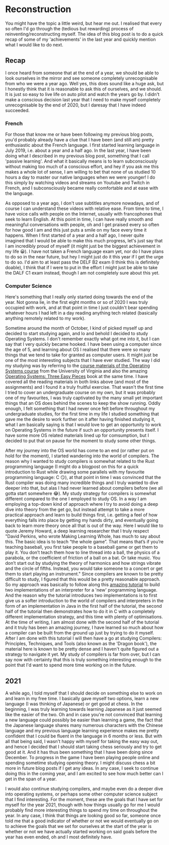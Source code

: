 # Reconstruction

You might have the topic a little weird, but hear me out. I realised that every so often I'd go through the (tedious but rewarding) process of reinventing/reconstructing myself. The idea of this blog post is to do a quick recap of some of my 'achievements' in the last year and quickly mention what I would like to do next.

## Recap

I once heard from someone that at the end of a year, we should be able to look ourselves in the mirror and see someone completely unrecognisable from who we were a year ago. Well yes, this does sound like a huge ask, but I honestly think that it is reasonable to ask this of ourselves, and we should. It is just so easy to live life on auto pilot and watch the years go by. I didn't make a conscious decision last year that I need to make myself completely unrecognisable by the end of 2020, but I daresay that I have indeed succeeded.

### French

For those that know me or have been following my previous blog posts, you'd probably already have a clue that I have been (and still am) pretty enthusiastic about the French language. I first started learning language in July 2019, i.e. about a year and a half ago. In the last year, I have been doing what I described in my previous blog post, something that I call 'passive learning'. And what it basically means is to learn subconsciously without making too much of a conscious effort, and hey if you ask me this makes a whole lot of sense, I am willing to bet that none of us studied 10 hours a day to master our native languages when we were younger! I do this simply by watching videos and streams on Youtube and Twitch in French, and I subconsciously became really comfortable and at ease with the language.

As opposed to a year ago, I don't use subtitles anymore nowadays, and of course I can understand these videos with relative ease. From time to time, I have voice calls with people on the Internet, usually with francophones that seek to learn English. At this point in time, I can have really smooth and meaningful conversations with people, oh and I get praised every so often for how good I am and this just puts a smile on my face every time it happens. When I first started of a year and a half ago, I never quite imagined that I would be able to make this much progress, let's just say that I am incredibly proud of myself (it might just be the biggest achievement in my life 😀). I have not taken a French language exam yet, nor do I have plans to do so in the near future, but hey I might just do it this year if I get the urge to do so. I'd aim to at least pass the DELF B2 exam (I think this is definitely doable), I think that if I were to put in the effort I might just be able to take the DALF C1 exam instead, though I am not completely sure about this yet.

### Computer Science

Here's something that I really only started doing towards the end of the year. Not gonna lie, in the first eight months or so of 2020 I was truly occupied with work, and at that point in time I just couldn't bear spending whatever hours I had left in a day reading anything tech related (basically anything remotely related to my work).

Sometime around the month of October, I kind of picked myself up and decided to start studying again, and lo and behold I decided to study Operating Systems. I don't remember exactly what got me into it, but I can say that I very quickly became hooked. I have been using a computer since the age of 5, and learning about OS I realised that there were so many things that we tend to take for granted as computer users. It might just be one of the most interesting subjects that I have ever studied. The way I did my studying was by referring to the [course materials of the Operating Systems course](http://rust-class.org) from the University of Virginia and also the amazing [Operating Systems: Three Easy Pieces](http://pages.cs.wisc.edu/~remzi/OSTEP/) book at the same time. I have covered all the reading materials in both links above (and most of the assignments) and I found it a truly fruitful exercise. That wasn't the first time I tried to cover an undergraduate course on my own, but it was probably one of my favourites, I was truly captivated by the many small yet important things that an OS does behind the scenes to keep the show running. Oddly enough, I felt something that I had never once felt before throughout my undergraduate studies, for the first time in my life I studied something that gave me the desire to work further on it after having finished studying it, what I am basically saying is that I would love to get an opportunity to work on Operating Systems in the future if such an opportunity presents itself. I have some more OS related materials lined up for comsumption, but I decided to put that on pause for the moment to study some other things.

After my journey into the OS world has come to an end (or rather put on hold for the moment), I started wandering into the world of compilers. The reason why I wanted to study compilers is somewhat related to the Rust programming language (I might do a blogpost on this for a quick introduction to Rust while drawing some parallels with my favourite programming language: C 😏), at that point in time I was convinced that the Rust compiler was doing many incredible things and I truly wanted to dive deeper into that, but alas I had never learned about compilers before (we all gotta start somewhere 😂). My study strategy for compilers is somewhat different compared to the one I employed to study OS. In a way I am employing a top-down kind of approach where I try to avoid doing a deep dive into theory from the get go, but instead attempt to take a more practical approach and learn to build things first, i.e. getting a feel of how everything falls into place by getting my hands dirty, and eventually going back to learn more theory once all that is out of the way. Here I would like to quote Jeremy Howard, a deep learning researcher that I truly respect "David Perkins, who wrote Making Learning Whole, has much to say about this. The basic idea is to teach “the whole game”. That means that’s if you’re teaching baseball, you first take people to a baseball game or get them to play it. You don’t teach them how to line thread into a ball, the physics of a parabola, or the coefficient of friction of a ball on a bat. Or take music. You don’t start out by studying the theory of harmonics and how strings vibrate and the circle of fifths. Instead, you would take someone to a concert or get them to start playing an instrument." Since compilers are known to be pretty difficult to study, I figured that this would be a pretty reasonable approach. So my approach was basically to follow along this [amazing tutorial](https://craftinginterpreters.com) to build two implementations of an interpreter for a 'new' programming language. And the reason why the tutorial introduces two implementations is to first give us a softer introduction to the world of compilers and interpreters in the form of an implementation in Java in the first half of the tutorial, the second half of the tutorial then demonstrates how to do it in C with a completely different implementation strategy, and this time with plenty of optimisations. At the time of writing, I am almost done with the second half of the tutorial and it truly has been an amazing journey, I have learned so much about how a compiler can be built from the ground up just by trying to do it myself. After I am done with this tutorial I will then have a go at studying Compilers: Principles, Techniques, and Tools (also known as the 'Dragon book'), the material here is known to be pretty dense and I haven't quite figured out a strategy to navigate it yet. My study of compilers is far from over, but I can say now with certainty that this is truly something interesting enough to the point that I'd want to spend more time working on in the future.

## 2021
A while ago, I told myself that I should decide on something else to work on and learn in my free time. I basically gave myself two options, learn a new language (I was thinking of Japanese) or get good at chess. In the beginning, I was truly learning towards learning Japanese as it just seemed like the easier of the two. Oh and in case you're not convinced that learning a new language could possibly be easier than learning a game, the fact that the Japanese language shares many numerous characters with the Chinese language and my previous language learning experience makes me pretty confident that I could be fluent in the language in 6 months or less. But with all that being said, I wasn't happy with myself for taking the easy way out, and hence I decided that I should start taking chess seriously and try to get good at it. And it has thus been something that I have been doing since December. To progress in the game I have been playing people online and spending sometime studying opening theory. I might discuss chess a bit more in future blog posts if I get any ideas. In any case, I seek to continue doing this in the coming year, and I am excited to see how much better can I get in the span of a year.

I would also continue studying compilers, and maybe even do a deeper dive into operating systems, or perhaps some other computer science subject that I find interesting. For the moment, these are the goals that I have set for myself for the year 2021, though with how things usually go for me I would probably find more interesting things to spend my time on throughout the year. In any case, I think that things are looking good so far, someone once told me that a good indicator of whether or not we would eventually go on to achieve the goals that we set for ourselves at the start of the year is whether or not we have actually started working on said goals before the year has even ended, oh and I most definitely have.